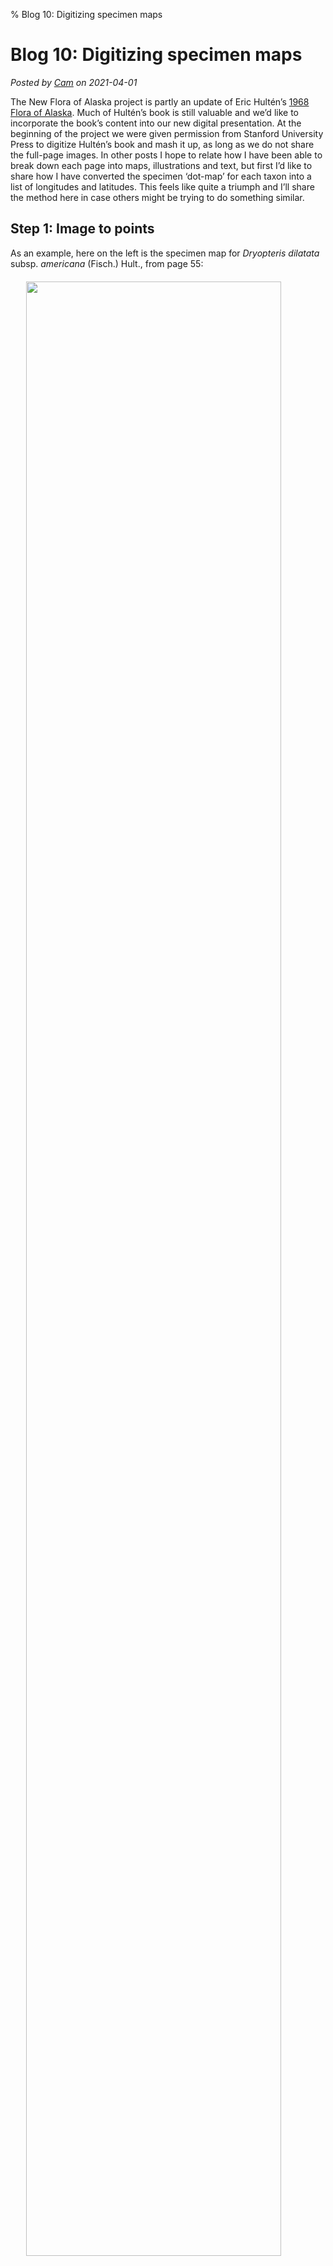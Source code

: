 % Blog 10: Digitizing specimen maps

# Blog 10: Digitizing specimen maps

_Posted by [Cam](people.html#cam) on 2021-04-01_

The New Flora of Alaska project is partly an update of Eric Hultén’s
[1968 Flora of Alaska][1]. Much of Hultén’s book is still valuable and
we’d like to incorporate the book’s content into our new digital
presentation.  At the beginning of the project we were given
permission from Stanford University Press to digitize Hultén’s book
and mash it up, as long as we do not share the full-page images.  In
other posts I hope to relate how I have been able to break down each
page into maps, illustrations and text, but first I’d like to share
how I have converted the specimen ‘dot-map’ for each taxon
into a list of longitudes and latitudes.  This feels like quite a
triumph and I’ll share the method here in case others might be trying
to do something similar.

## Step 1: Image to points

As an example, here on the left is the specimen map for _Dryopteris
dilatata_ subsp. _americana_ (Fisch.) Hult., from page 55:

<img src="../img/055-3-1.png" style="width:90%;margin-left: auto;
margin-right: auto; margin-top:20px;margin-bottom:20px;display:block;"/>

The software tool I’ve been using for digitizing is the amazing and
comprehensive [ImageMagick][2]. I looked at various ways to use the
[`-morphology`][3] tool in `convert` to recognize the dots on the map,
but was unsuccessful, so I converted the dark pixels on the map to
plain data, for subsequent external processing:

    convert map.tiff -resize 500x500 -threshold 35% txt: | grep 000000 | sed 's/:.*$//g' > map

I then wrote a [simple program][4] that: 

 1. For each pixel, sums all the pixels within a box of 7×7 pixels
    around the focal pixel,
 2. Discards all pixels with summed values less than 44. This
    successfully isolates the dark, circular points on the map.
    However several adjacent pixels will all be indicating the same
    point. So...
 3. Spread outward from active pixels, into other active pixels but
    not into the inactive pixels, marking each cluster of pixels with
    a different value.
 4. Return just one pixel from each cluster.

Converting these `x,y` values back into an image (again with
`ImageMagick`), the map now looks like the above image on the
right. You can see that the capture is almost perfect, except for a
missing point on the far left, which was a smaller than the standard dot
(Hultén or his assistant drew on the points by hand).

## Step 2: image x & y into longitude & latitude

This step turned out to be harder than the first to crack. The general
problem is warping one coordinate system into another, via control
points. I was able to get 36 points from the Hultén map for which I
could read or estimate the longitude and latitude, giving four values
for each: `imgx`, `imgy`, `longitude` and `latitude`. I first looked
into various GIS orthorectification tools (e.g., [`gdalwarp`][5]), but
no easy solution leapt out. 

I then realized that two polynomial regressions of the form (in `R`
notation) `longitude ~ poly(imgx, n)
+ ploy(imgy)` might work. However, the accuracy of squares, cubes and
quadratics was too low, and for higher degrees, while the accuracy of
the control point mappings was good, the interpolated values were way
off.

What I really needed was a model-free way to interpolate values
between control points.  I finally discovered the [`interp`][6]
package, which does just that. It creates a landscape of interpolated
values between control points (L: longitude, R: latitude): 

<img src="../img/interp.jpg" style="width:90%;margin-left: auto;
margin-right: auto; margin-top:20px;margin-bottom:20px;display:block;"/>

The final accuracy of the conversion from map location to
longitude-latitude data is about 1-2 degrees, and depends particularly
on accuracy of image cropping of each map (done in a prior, not yet
documented step).  This level of accuracy is obviously too low for
many uses, but it does give a good Alaska-wide sense of the plant’s
distribution.

Here’s the `R` script that interpolates and outputs a pixel mapping:

<pre>
a <- read.table("controlpoints",header=T,sep="|")
library(interp)
lon.i <- interp(a$imgx, a$imgy, a$lon, nx=500,ny=500)
## image(lon.i)
lat.i <- interp(a$imgx, a$imgy, a$lat, nx=500,ny=500)
## image(lat.i)
lon.t <- as.table(lon.i$z)
colnames(lon.t) <- seq(0,499)
rownames(lon.t) <- seq(0,499)
lat.t <- as.table(lat.i$z)
out <- data.frame(as.data.frame(lon.t),as.data.frame(lat.t)$Freq)
## colnames(out) <- c("x","y","lon","lat")
write.table(out, file="predict", quote = F, sep=",", 
  na = "", col.names = F, row.names=F)
</pre>

The conversion [program][4] then reads this
`imgx,imgy`-to-`lon,lat` mapping and outputs the longitudes and
latitudes of the points. (There is an additional step of identifying
if the `imgx,imgy` is in the inset box for the western Aleutian
islands, which are converted in a different way.)  These decimal
degree coordinates can then be mapped and mashed up in any way
needed. Here are the points displayed on Open Street Map, via the
super [uMap][7] tool:

<img src="../img/055-3-1b.png" style="width:90%;margin-left: auto;
margin-right: auto; margin-top:20px;margin-bottom:20px;display:block;"/>

Putting all these parts together in a Bash script, I can thus convert
all the 1,735 dot maps in Hultén into lists of specimen
coordinates. We will then map these, along with Arctos, GBIF and iNat
occurrences, in the upcoming API and web view of the new flora.

[1]: https://www.sup.org/books/title/?id=2767
[2]: https://imagemagick.org/
[3]: https://legacy.imagemagick.org/Usage/morphology/
[4]: https://github.com/akflora/akflora/blob/master/dataflow/Hulten/map2points/map2points
[5]: https://gdal.org/programs/gdalwarp.html
[6]: https://cran.r-project.org/web/packages/interp/
[7]: https://umap.osm.ch/en/map/dryopteris-dilatata-subsp-americana_3453#4/63.94/-139.22

----

<div id="disqus_thread"></div><script>
var disqus_config = function () {
this.page.url = 'https://alaskaflora.org/pages/blog10.html';  // Edit
this.page.identifier = 'alaskaflora_blog10';                  // Edit
};(function() {  var d = document, s = d.createElement('script');
s.src = 'https://alaskaflora-org.disqus.com/embed.js';
s.setAttribute('data-timestamp', +new Date());
(d.head || d.body).appendChild(s);
})(); </script>
